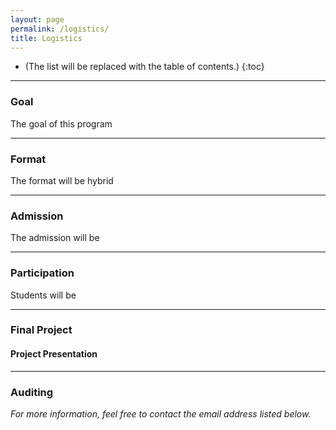 ```yaml
---
layout: page
permalink: /logistics/
title: Logistics
---
```


* (The list will be replaced with the table of contents.)
{:toc}

***

### Goal

The goal of this program

***

### Format

The format will be hybrid

***

### Admission

The admission will be 

***

### Participation

Students will be 

***

### Final Project

#### Project Presentation


***

### Auditing


*For more information, feel free to contact the email address listed below.*
